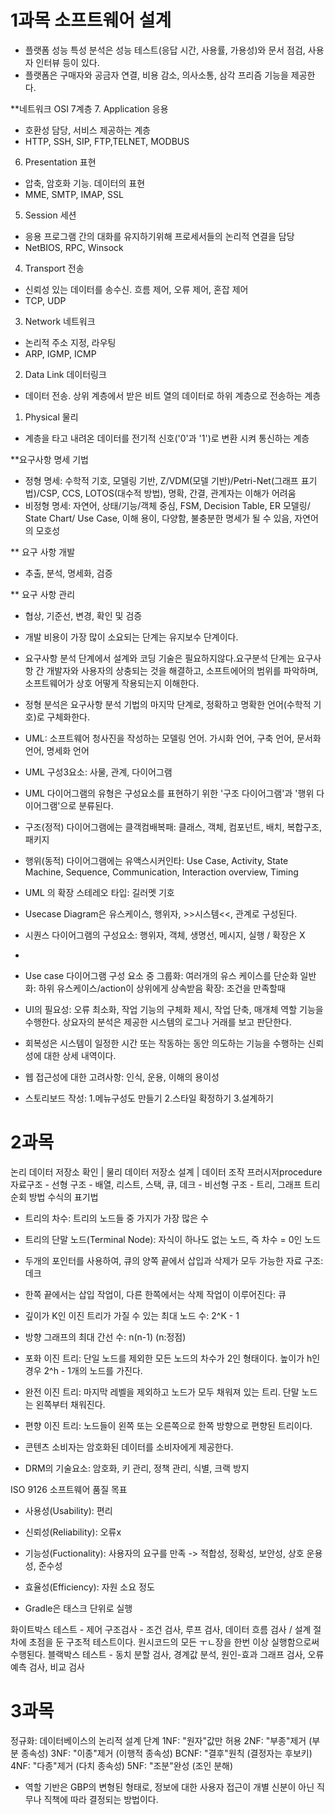 # 1과목 소프트웨어 설계
- 플랫폼 성능 특성 분석은 성능 테스트(응답 시간, 사용률, 가용성)와 문서 점검, 사용자 인터뷰 등이 있다.
- 플랫폼은 구매자와 공금자 연결, 비용 감소, 의사소통, 삼각 프리즘 기능을 제공한다.

**네트워크 OSI 7계층
7. Application 응용
- 호환성 담당, 서비스 제공하는 계층
- HTTP, SSH, SIP, FTP,TELNET, MODBUS
6. Presentation 표현
- 압축, 암호화 기능. 데이터의 표현
- MME, SMTP, IMAP, SSL
5. Session 세션
- 응용 프로그램 간의 대화를 유지하기위해 프로세서들의 논리적 연결을 담당
- NetBIOS, RPC, Winsock
4. Transport 전송
- 신뢰성 있는 데이터를 송수신. 흐름 제어, 오류 제어, 혼잡 제어
- TCP, UDP
3. Network 네트워크
- 논리적 주소 지정, 라우팅
- ARP, IGMP, ICMP
2. Data Link 데이터링크
- 데이터 전송. 상위 계층에서 받은 비트 열의 데이터로 하위 계층으로 전송하는 계층
1. Physical 물리
- 계층을 타고 내려온 데이터를 전기적 신호('0'과 '1')로 변환 시켜 통신하는 계층

**요구사항 명세 기법
- 정형 명세: 수학적 기호, 모델링 기반, Z/VDM(모델 기반)/Petri-Net(그래프 표기법)/CSP, CCS, LOTOS(대수적 방법), 명확, 간결, 관계자는 이해가 어려움
- 비정형 명세: 자연어, 상태/기능/객체 중심, FSM, Decision Table, ER 모델링/ State Chart/ Use Case, 이해 용이, 다양함, 불충분한 명세가 될 수 있음, 자연어의 모호성

** 요구 사항 개발
- 추출, 분석, 명세화, 검증

** 요구 사항 관리
- 협상, 기준선, 변경, 확인 및 검증 

- 개발 비용이 가장 많이 소요되는 단계는 유지보수 단계이다.
- 요구사항 분석 단계에서 설계와 코딩 기술은 필요하지않다.요구분석 단계는 요구사항 간 개발자와 사용자의 상충되는 것을 해결하고, 소프트에어의 범위를 파악하며, 소프트웨어가 상호 어떻게 작용되는지 이해한다.
- 정형 분석은 요구사항 분석 기법의 마지막 단계로, 정확하고 명확한 언어(수학적 기호)로 구체화한다.

- UML: 소프트웨어 청사진을 작성하는 모델링 언어. 가시화 언어, 구축 언어, 문서화 언어, 명세화 언어
- UML 구성3요소: 사물, 관계, 다이어그램 
- UML 다이어그램의 유형은 구성요소를 표현하기 위한 '구조 다이어그램'과 '행위 다이어그램'으로 분류된다.
- 구조(정적) 다이어그램에는 클객컴배복패: 클래스, 객체, 컴포넌트, 배치, 복합구조, 패키지 
- 행위(동적) 다이어그램에는 유액스시커인타: Use Case, Activity, State Machine, Sequence, Communication, Interaction overview, Timing
- UML 의 확장 스테레오 타입: 길러멧 기호 
- Usecase Diagram은 유스케이스, 행위자, >>시스템<<, 관계로 구성된다.
- 시퀀스 다이어그램의 구성요소: 행위자, 객체, 생명선, 메시지, 실행 / 확장은 X 
- 
- Use case 다이어그램 구성 요소 중
그룹화: 여러개의 유스 케이스를 단순화
일반화: 하위 유스케이스/action이 상위에게 상속받음
확장: 조건을 만족할때


- UI의 필요성: 오류 최소화, 작업 기능의 구체화 제시, 작업 단축, 매개체 역할 기능을 수행한다. 상요자의 분석은 제공한 시스템의 로그나 거래를 보고 판단한다.
- 회복성은 시스템이 일정한 시간 또는 작동하는 동안 의도하는 기능을 수행하는 신뢰성에 대한 상세 내역이다.
- 웹 접근성에 대한 고려사항: 인식, 운용, 이해의 용이성
- 스토리보드 작성: 1.메뉴구성도 만들기 2.스타일 확정하기 3.설계하기

# 2과목 
논리 데이터 저장소 확인 | 물리 데이터 저장소 설계 | 데이터 조작 프러시저procedure
자료구조 - 선형 구조 - 배열, 리스트, 스택, 큐, 데크
      - 비선형 구조 - 트리, 그래프
트리 순회 방법
수식의 표기법

- 트리의 차수: 트리의 노드들 중 가지가 가장 많은 수
- 트리의 단말 노드(Terminal Node): 자식이 하나도 없는 노드, 즉 차수 = 0인 노드
- 두개의 포인터를 사용하여, 큐의 양쪽 끝에서 삽입과 삭제가 모두 가능한 자료 구조: 데크
- 한쪽 끝에서는 삽입 작업이, 다른 한쪽에서는 삭제 작업이 이루어진다: 큐
- 깊이가 K인 이진 트리가 가질 수 있는 최대 노드 수: 2^K - 1
- 방향 그래프의 최대 간선 수: n(n-1) (n:정점)
- 포화 이진 트리: 단일 노드를 제외한 모든 노드의 차수가 2인 형태이다. 높이가 h인 경우 2^h - 1개의 노드를 가진다.
- 완전 이진 트리: 마지막 레벨을 제외하고 노드가 모두 채워져 있는 트리. 단말 노드는 왼쪽부터 채워진다.
- 편향 이진 트리: 노드들이 왼쪽 또는 오른쪽으로 한쪽 방향으로 편향된 트리이다.

- 콘텐츠 소비자는 암호화된 데이터를 소비자에게 제공한다.
- DRM의 기술요소: 암호화, 키 관리, 정책 관리, 식별, 크랙 방지

ISO 9126 소프트웨어 품질 목표 
- 사용성(Usability): 편리
- 신뢰성(Reliability): 오류x
- 기능성(Fuctionality): 사용자의 요구를 만족 -> 적합성, 정확성, 보안성, 상호 운용성, 준수성
- 효율성(Efficiency): 자원 소요 정도

- Gradle은 태스크 단위로 실행

화이트박스 테스트 - 제어 구조검사 - 조건 검사, 루프 검사, 데이터 흐름 검사 / 설계 절차에 초점을 둔 구조적 테스트이다. 원시코드의 모든 ㅜㄴ장을 한번 이상 실행함으로써 수행된다.
블랙박스 테스트 - 동치 분할 검사, 경계값 분석, 원인-효과 그래프 검사, 오류 예측 검사, 비교 검사

# 3과목
정규화: 데이터베이스의 논리적 설계 단계
1NF: "원자"값만 허용
2NF: "부종"제거 (부분 종속성)
3NF: "이종"제거 (이행적 종속성)
BCNF: "결후"원칙 (결정자는 후보키)
4NF: "다종"제거 (다치 종속성)
5NF: "조분"완성 (조인 분해)

- 역할 기반은 GBP의 변형된 형태로, 정보에 대한 사용자 접근이 개별 신분이 아닌 직무나 직책에 따라 결정되는 방법이다.

